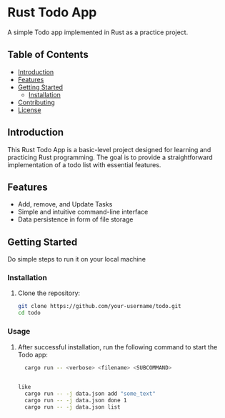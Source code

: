 # Rust Todo App

A simple Todo app implemented in Rust as a practice project.

## Table of Contents

- [Introduction](#introduction)
- [Features](#features)
- [Getting Started](#getting-started)
  - [Installation](#installation)
- [Contributing](#contributing)
- [License](#license)

## Introduction

This Rust Todo App is a basic-level project designed for learning and practicing Rust programming. The goal is to provide a straightforward implementation of a todo list with essential features.

## Features

- Add, remove, and Update Tasks
- Simple and intuitive command-line interface
- Data persistence in form of file storage

## Getting Started

Do simple steps to run it on your local machine

### Installation

1. Clone the repository:

   ```bash
   git clone https://github.com/your-username/todo.git
   cd todo

### Usage

1. After successful installation, run the following command to start the Todo app:

   ```bash
     cargo run -- <verbose> <filename> <SUBCOMMAND>

  
   like
     cargo run -- -j data.json add "some_text"
     cargo run -- -j data.json done 1
     cargo run -- -j data.json list
